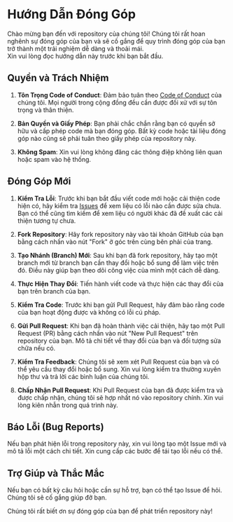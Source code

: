 # Hướng Dẫn Đóng Góp

Chào mừng bạn đến với repository của chúng tôi! Chúng tôi rất hoan nghênh sự đóng góp của bạn và sẽ cố gắng để quy trình đóng góp của bạn trở thành một trải nghiệm dễ dàng và thoải mái. <br>
Xin vui lòng đọc hướng dẫn này trước khi bạn bắt đầu.

## Quyền và Trách Nhiệm

1. **Tôn Trọng Code of Conduct**: Đảm bảo tuân theo [Code of Conduct](CODE_OF_CONDUCT.md) của chúng tôi. Mọi người trong cộng đồng đều cần được đối xử với sự tôn trọng và thân thiện.

2. **Bản Quyền và Giấy Phép**: Bạn phải chắc chắn rằng bạn có quyền sở hữu và cấp phép code mà bạn đóng góp. Bất kỳ code hoặc tài liệu đóng góp nào cũng sẽ phải tuân theo giấy phép của repository này.

3. **Không Spam**: Xin vui lòng không đăng các thông điệp không liên quan hoặc spam vào hệ thống.

## Đóng Góp Mới

1. **Kiểm Tra Lỗi**: Trước khi bạn bắt đầu viết code mới hoặc cải thiện code hiện có, hãy kiểm tra [Issues](https://github.com/leminhbao308/MC-Tutorial/issues) để xem liệu có lỗi nào cần được sửa chưa. Bạn có thể cũng tìm kiếm để xem liệu có người khác đã đề xuất các cải thiện tương tự chưa.

2. **Fork Repository**: Hãy fork repository này vào tài khoản GitHub của bạn bằng cách nhấn vào nút "Fork" ở góc trên cùng bên phải của trang.

3. **Tạo Nhánh (Branch) Mới**: Sau khi bạn đã fork repository, hãy tạo một branch mới từ branch bạn cần thay đổi hoặc bổ sung để làm việc trên đó. Điều này giúp bạn theo dõi công việc của mình một cách dễ dàng.

4. **Thực Hiện Thay Đổi**: Tiến hành viết code và thực hiện các thay đổi của bạn trên branch của bạn.

5. **Kiểm Tra Code**: Trước khi bạn gửi Pull Request, hãy đảm bảo rằng code của bạn hoạt động được và không có lỗi cú pháp.

6. **Gửi Pull Request**: Khi bạn đã hoàn thành việc cải thiện, hãy tạo một Pull Request (PR) bằng cách nhấn vào nút "New Pull Request" trên repository của bạn. Mô tả chi tiết về thay đổi của bạn và đối tượng sửa chữa nếu có.

7. **Kiểm Tra Feedback**: Chúng tôi sẽ xem xét Pull Request của bạn và có thể yêu cầu thay đổi hoặc bổ sung. Xin vui lòng kiểm tra thường xuyên hộp thư và trả lời các bình luận của chúng tôi.

8. **Chấp Nhận Pull Request**: Khi Pull Request của bạn đã được kiểm tra và được chấp nhận, chúng tôi sẽ hợp nhất nó vào repository chính. Xin vui lòng kiên nhẫn trong quá trình này.

## Báo Lỗi (Bug Reports)

Nếu bạn phát hiện lỗi trong repository này, xin vui lòng tạo một Issue mới và mô tả lỗi một cách chi tiết. Xin cung cấp các bước để tái tạo lỗi nếu có thể.

## Trợ Giúp và Thắc Mắc

Nếu bạn có bất kỳ câu hỏi hoặc cần sự hỗ trợ, bạn có thể tạo Issue để hỏi. Chúng tôi sẽ cố gắng giúp đỡ bạn.

Chúng tôi rất biết ơn sự đóng góp của bạn để phát triển repository này!
